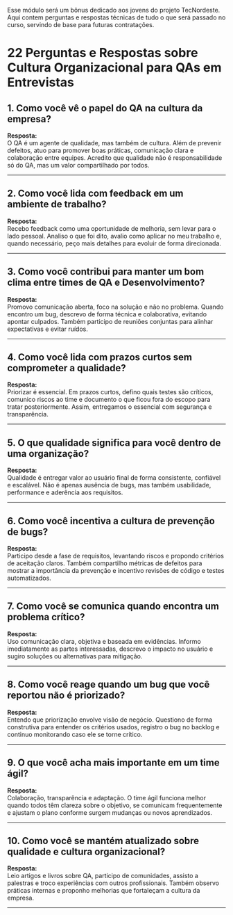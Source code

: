 Esse módulo será um bônus dedicado aos jovens do projeto TecNordeste. Aqui contem perguntas e respostas técnicas de tudo o que será passado no curso, servindo de base para futuras contratações. 

# 22 Perguntas e Respostas sobre Cultura Organizacional para QAs em Entrevistas

## 1. Como você vê o papel do QA na cultura da empresa?
**Resposta:**  
O QA é um agente de qualidade, mas também de cultura. Além de prevenir defeitos, atuo para promover boas práticas, comunicação clara e colaboração entre equipes. Acredito que qualidade não é responsabilidade só do QA, mas um valor compartilhado por todos.

---

## 2. Como você lida com feedback em um ambiente de trabalho?
**Resposta:**  
Recebo feedback como uma oportunidade de melhoria, sem levar para o lado pessoal. Analiso o que foi dito, avalio como aplicar no meu trabalho e, quando necessário, peço mais detalhes para evoluir de forma direcionada.

---

## 3. Como você contribui para manter um bom clima entre times de QA e Desenvolvimento?
**Resposta:**  
Promovo comunicação aberta, foco na solução e não no problema. Quando encontro um bug, descrevo de forma técnica e colaborativa, evitando apontar culpados. Também participo de reuniões conjuntas para alinhar expectativas e evitar ruídos.

---

## 4. Como você lida com prazos curtos sem comprometer a qualidade?
**Resposta:**  
Priorizar é essencial. Em prazos curtos, defino quais testes são críticos, comunico riscos ao time e documento o que ficou fora do escopo para tratar posteriormente. Assim, entregamos o essencial com segurança e transparência.

---

## 5. O que qualidade significa para você dentro de uma organização?
**Resposta:**  
Qualidade é entregar valor ao usuário final de forma consistente, confiável e escalável. Não é apenas ausência de bugs, mas também usabilidade, performance e aderência aos requisitos.

---

## 6. Como você incentiva a cultura de prevenção de bugs?
**Resposta:**  
Participo desde a fase de requisitos, levantando riscos e propondo critérios de aceitação claros. Também compartilho métricas de defeitos para mostrar a importância da prevenção e incentivo revisões de código e testes automatizados.

---

## 7. Como você se comunica quando encontra um problema crítico?
**Resposta:**  
Uso comunicação clara, objetiva e baseada em evidências. Informo imediatamente as partes interessadas, descrevo o impacto no usuário e sugiro soluções ou alternativas para mitigação.

---

## 8. Como você reage quando um bug que você reportou não é priorizado?
**Resposta:**  
Entendo que priorização envolve visão de negócio. Questiono de forma construtiva para entender os critérios usados, registro o bug no backlog e continuo monitorando caso ele se torne crítico.

---

## 9. O que você acha mais importante em um time ágil?
**Resposta:**  
Colaboração, transparência e adaptação. O time ágil funciona melhor quando todos têm clareza sobre o objetivo, se comunicam frequentemente e ajustam o plano conforme surgem mudanças ou novos aprendizados.

---

## 10. Como você se mantém atualizado sobre qualidade e cultura organizacional?
**Resposta:**  
Leio artigos e livros sobre QA, participo de comunidades, assisto a palestras e troco experiências com outros profissionais. Também observo práticas internas e proponho melhorias que fortaleçam a cultura da empresa.

---
